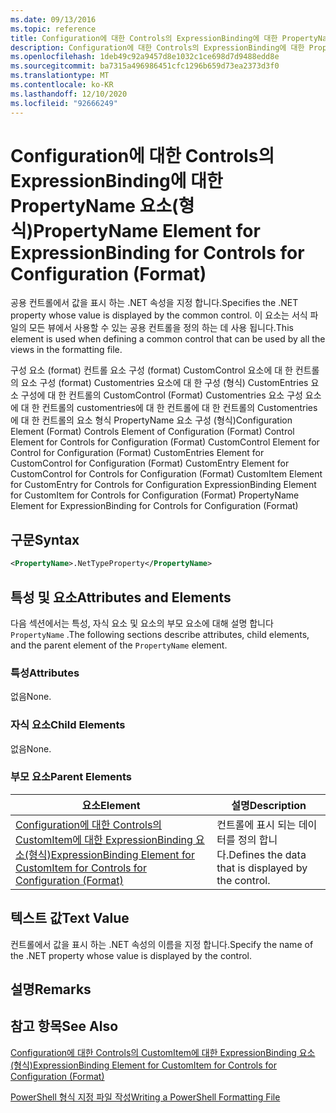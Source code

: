 ```yaml
---
ms.date: 09/13/2016
ms.topic: reference
title: Configuration에 대한 Controls의 ExpressionBinding에 대한 PropertyName 요소(형식)
description: Configuration에 대한 Controls의 ExpressionBinding에 대한 PropertyName 요소(형식)
ms.openlocfilehash: 1deb49c92a9457d8e1032c1ce698d7d9488edd8e
ms.sourcegitcommit: ba7315a496986451cfc1296b659d73ea2373d3f0
ms.translationtype: MT
ms.contentlocale: ko-KR
ms.lasthandoff: 12/10/2020
ms.locfileid: "92666249"
---
```

# <a name="propertyname-element-for-expressionbinding-for-controls-for-configuration-format"></a><span data-ttu-id="448fe-103">Configuration에 대한 Controls의 ExpressionBinding에 대한 PropertyName 요소(형식)</span><span class="sxs-lookup"><span data-stu-id="448fe-103">PropertyName Element for ExpressionBinding for Controls for Configuration (Format)</span></span>

<span data-ttu-id="448fe-104">공용 컨트롤에서 값을 표시 하는 .NET 속성을 지정 합니다.</span><span class="sxs-lookup"><span data-stu-id="448fe-104">Specifies the .NET property whose value is displayed by the common control.</span></span> <span data-ttu-id="448fe-105">이 요소는 서식 파일의 모든 뷰에서 사용할 수 있는 공용 컨트롤을 정의 하는 데 사용 됩니다.</span><span class="sxs-lookup"><span data-stu-id="448fe-105">This element is used when defining a common control that can be used by all the views in the formatting file.</span></span>

<span data-ttu-id="448fe-106">구성 요소 (format) 컨트롤 요소 구성 (format) CustomControl 요소에 대 한 컨트롤의 요소 구성 (format) Customentries 요소에 대 한 구성 (형식) CustomEntries 요소 구성에 대 한 컨트롤의 CustomControl (Format) Customentries 요소 구성 요소에 대 한 컨트롤의 customentries에 대 한 컨트롤에 대 한 컨트롤의 Customentries에 대 한 컨트롤의 요소 형식 PropertyName 요소 구성 (형식)</span><span class="sxs-lookup"><span data-stu-id="448fe-106">Configuration Element (Format) Controls Element of Configuration (Format) Control Element for Controls for Configuration (Format) CustomControl Element for Control for Configuration (Format) CustomEntries Element for CustomControl for Configuration (Format) CustomEntry Element for CustomControl for Controls for Configuration (Format) CustomItem Element for CustomEntry for Controls for Configuration ExpressionBinding Element for CustomItem for Controls for Configuration (Format) PropertyName Element for ExpressionBinding for Controls for Configuration (Format)</span></span>

## <a name="syntax"></a><span data-ttu-id="448fe-107">구문</span><span class="sxs-lookup"><span data-stu-id="448fe-107">Syntax</span></span>

```xml
<PropertyName>.NetTypeProperty</PropertyName>
```

## <a name="attributes-and-elements"></a><span data-ttu-id="448fe-108">특성 및 요소</span><span class="sxs-lookup"><span data-stu-id="448fe-108">Attributes and Elements</span></span>

<span data-ttu-id="448fe-109">다음 섹션에서는 특성, 자식 요소 및 요소의 부모 요소에 대해 설명 합니다 `PropertyName` .</span><span class="sxs-lookup"><span data-stu-id="448fe-109">The following sections describe attributes, child elements, and the parent element of the `PropertyName` element.</span></span>

### <a name="attributes"></a><span data-ttu-id="448fe-110">특성</span><span class="sxs-lookup"><span data-stu-id="448fe-110">Attributes</span></span>

<span data-ttu-id="448fe-111">없음</span><span class="sxs-lookup"><span data-stu-id="448fe-111">None.</span></span>

### <a name="child-elements"></a><span data-ttu-id="448fe-112">자식 요소</span><span class="sxs-lookup"><span data-stu-id="448fe-112">Child Elements</span></span>

<span data-ttu-id="448fe-113">없음</span><span class="sxs-lookup"><span data-stu-id="448fe-113">None.</span></span>

### <a name="parent-elements"></a><span data-ttu-id="448fe-114">부모 요소</span><span class="sxs-lookup"><span data-stu-id="448fe-114">Parent Elements</span></span>

|<span data-ttu-id="448fe-115">요소</span><span class="sxs-lookup"><span data-stu-id="448fe-115">Element</span></span>|<span data-ttu-id="448fe-116">설명</span><span class="sxs-lookup"><span data-stu-id="448fe-116">Description</span></span>|
|-------------|-----------------|
|[<span data-ttu-id="448fe-117">Configuration에 대한 Controls의 CustomItem에 대한 ExpressionBinding 요소(형식)</span><span class="sxs-lookup"><span data-stu-id="448fe-117">ExpressionBinding Element for CustomItem for Controls for Configuration (Format)</span></span>](./expressionbinding-element-for-customitem-for-controls-for-configuration-format.md)|<span data-ttu-id="448fe-118">컨트롤에 표시 되는 데이터를 정의 합니다.</span><span class="sxs-lookup"><span data-stu-id="448fe-118">Defines the data that is displayed by the control.</span></span>|

## <a name="text-value"></a><span data-ttu-id="448fe-119">텍스트 값</span><span class="sxs-lookup"><span data-stu-id="448fe-119">Text Value</span></span>

<span data-ttu-id="448fe-120">컨트롤에서 값을 표시 하는 .NET 속성의 이름을 지정 합니다.</span><span class="sxs-lookup"><span data-stu-id="448fe-120">Specify the name of the .NET property whose value is displayed by the control.</span></span>

## <a name="remarks"></a><span data-ttu-id="448fe-121">설명</span><span class="sxs-lookup"><span data-stu-id="448fe-121">Remarks</span></span>

## <a name="see-also"></a><span data-ttu-id="448fe-122">참고 항목</span><span class="sxs-lookup"><span data-stu-id="448fe-122">See Also</span></span>

[<span data-ttu-id="448fe-123">Configuration에 대한 Controls의 CustomItem에 대한 ExpressionBinding 요소(형식)</span><span class="sxs-lookup"><span data-stu-id="448fe-123">ExpressionBinding Element for CustomItem for Controls for Configuration (Format)</span></span>](./expressionbinding-element-for-customitem-for-controls-for-configuration-format.md)

[<span data-ttu-id="448fe-124">PowerShell 형식 지정 파일 작성</span><span class="sxs-lookup"><span data-stu-id="448fe-124">Writing a PowerShell Formatting File</span></span>](./writing-a-powershell-formatting-file.md)
